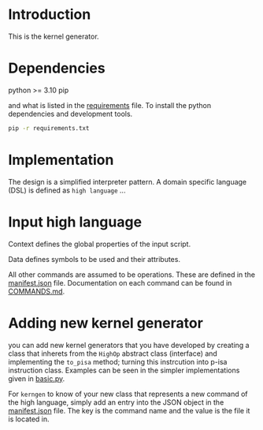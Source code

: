 # Introduction

This is the kernel generator.


# Dependencies

python >= 3.10
pip

and what is listed in the [requirements](./requirements.txt) file. To install
the python dependencies and development tools.

```bash
pip -r requirements.txt
```


# Implementation

The design is a simplified interpreter pattern. A domain specific language
(DSL) is defined as `high language` ...


# Input high language

Context defines the global properties of the input script.

Data defines symbols to be used and their attributes.

All other commands are assumed to be operations. These are defined in the
[manifest.json](./pisa_generators/manifest.json) file.
Documentation on each command can be found in [COMMANDS.md]().

# Adding new kernel generator

you can add new kernel generators that you have developed by creating a class
that inherets from the `HighOp` abstract class (interface) and implementing the
`to_pisa` method; turning this instrcution into p-isa instruction class.
Examples can be seen in the simpler implementations given in
[basic.py](./pisa_generators/basic.py).

For `kerngen` to know of your new class that represents a new command of the
high language, simply add an entry into the JSON object in the
[manifest.json](./pisa_generators/manifest.json) file. The key is the command
name and the value is the file it is located in.
